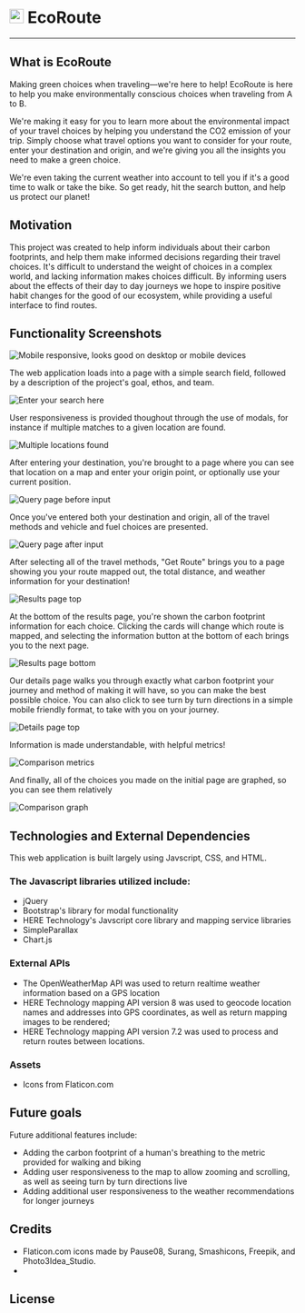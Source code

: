# <img src="https://titanian229.github.io/EcoRoute/assets/icons/nature.png" alt="EcoRouteLogo" width="25"/> EcoRoute
---
## What is EcoRoute

Making green choices when traveling—we're here to help!
EcoRoute is here to help you make environmentally conscious choices when traveling from A to B.

We're making it easy for you to learn more about the environmental impact of your travel choices by helping you understand the CO2 emission of your trip. Simply choose what travel options you want to consider for your route, enter your destination and origin, and we're giving you all the insights you need to make a green choice.

We're even taking the current weather into account to tell you if it's a good time to walk or take the bike. So get ready, hit the search button, and help us protect our planet!

## Motivation
This project was created to help inform individuals about their carbon footprints, and help them make informed decisions regarding their travel choices.  It's difficult to understand the weight of choices in a complex world, and lacking information makes choices difficult.  By informing users about the effects of their day to day journeys we hope to inspire positive habit changes for the good of our ecosystem, while providing a useful interface to find routes.

## Functionality Screenshots

![Mobile responsive, looks good on desktop or mobile devices][mockup]


The web application loads into a page with a simple search field, followed by a description of the project's goal, ethos, and team.

![Enter your search here][main-page]


User responsiveness is provided thoughout through the use of modals, for instance if multiple matches to a given location are found.

![Multiple locations found][multiple-location-modal]


After entering your destination, you're brought to a page where you can see that location on a map and enter your origin point, or optionally use your current position.

![Query page before input][query-before]


Once you've entered both your destination and origin, all of the travel methods and vehicle and fuel choices are presented.

![Query page after input][query-after]


After selecting all of the travel methods, "Get Route" brings you to a page showing you your route mapped out, the total distance, and weather information for your destination!

![Results page top][results-top]


At the bottom of the results page, you're shown the carbon footprint information for each choice.  Clicking the cards will change which route is mapped, and selecting the information button at the bottom of each brings you to the next page.

![Results page bottom][results-cards]


Our details page walks you through exactly what carbon footprint your journey and method of making it will have, so you can make the best possible choice.  You can also click  to see turn by turn directions in a simple mobile friendly format, to take with you on your journey.

![Details page top][details-top]


Information is made understandable, with helpful metrics!

![Comparison metrics][details-comparison]


And finally, all of the choices you made on the initial page are graphed, so you can see them relatively

![Comparison graph][details-comparison-graph]


## Technologies and External Dependencies

This web application is built largely using Javscript, CSS, and HTML.

### The Javascript libraries utilized include:
* jQuery
* Bootstrap's library for modal functionality
* HERE Technology's Javscript core library and mapping service libraries
* SimpleParallax
* Chart.js

### External APIs
* The OpenWeatherMap API was used to return realtime weather information based on a GPS location
* HERE Technology mapping API version 8 was used to geocode location names and addresses into GPS coordinates, as well as return mapping images to be rendered; 
* HERE Technology mapping API version 7.2 was used to process and return routes between locations.

### Assets
* Icons from Flaticon.com

## Future goals
Future additional features include:
* Adding the carbon footprint of a human's breathing to the metric provided for walking and biking
* Adding user responsiveness to the map to allow zooming and scrolling, as well as seeing turn by turn directions live
* Adding additional user responsiveness to the weather recommendations for longer journeys

## Credits

* Flaticon.com icons made by Pause08, Surang, Smashicons, Freepik, and Photo3Idea_Studio.
* 

## License


[mockup]: https://titanian229.github.io/EcoRoute/assets/screenshots/mockup.png "Mockup"
[main-page]: https://titanian229.github.io/EcoRoute/assets/screenshots/main-page.jpg "Main Page"
[multiple-location-modal]: https://titanian229.github.io/EcoRoute/assets/screenshots/multiple-location-modal.jpg "Multiple Location Modal"
[query-before]: https://titanian229.github.io/EcoRoute/assets/screenshots/query-before-input.jpg "Query Page before input"
[query-after]: https://titanian229.github.io/EcoRoute/assets/screenshots/query-after-input.jpg "Query Page after input"
[results-top]: https://titanian229.github.io/EcoRoute/assets/screenshots/results-top.jpg "results page top"
[results-cards]: https://titanian229.github.io/EcoRoute/assets/screenshots/results-cards.jpg "results cards"
[route-options-expanded]: https://titanian229.github.io/EcoRoute/assets/screenshots/route-options-expanded.jpg "details page top"
[details-top]: https://titanian229.github.io/EcoRoute/assets/screenshots/details-top.jpg "details page bottom"
[details-comparison]: https://titanian229.github.io/EcoRoute/assets/screenshots/details-comparison.jpg "details comparison metrics"
[details-comparison-graph]: https://titanian229.github.io/EcoRoute/assets/screenshots/details-comparison-graph.jpg "details comparison graph"
